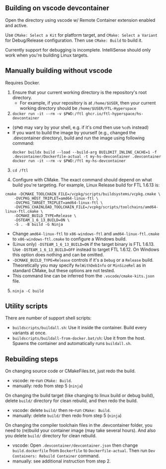 ## Building on vscode devcontainer 

Open the directory using vscode w/ Remote Container extension enabled and active.

Use `CMake: Select a Kit` for platform target, and `CMake: Select a Variant` for Debug/Release configuration.
Then use `CMake: Build` to build it.

Currently support for debugging is incomplete. IntelliSense should only work when you're building Linux targets.

## Manually building without vscode

Requires Docker.

1. Ensure that your current working directory is the repository's root directory.
     - For example, if your repository is at `/home/$USER`, then your current working directory should be `/home/$USER/FTL-Hyperspace`
2. `docker run -it --rm -v $PWD:/ftl ghcr.io/ftl-hyperspace/hs-devcontainer`
  * (`$PWD` may vary by your shell, e.g. if it's cmd then use `%cd%` instead)
  * If you want to build the image by yourself (e.g., changed the .devcontainer directory),
    build and run the image using following command:
    ```
    docker buildx build --load --build-arg BUILDKIT_INLINE_CACHE=1 -f .devcontainer/Dockerfile-actual -t my-hs-devcontainer .devcontainer
    docker run -it --rm -v $PWD:/ftl my-hs-devcontainer
    ```

3. `cd /ftl`

4. Configure with CMake. The exact command should depend on what build you're targeting. For example, Linux Release build for FTL 1.6.13 is:
```
cmake -DCMAKE_TOOLCHAIN_FILE=/vcpkg/scripts/buildsystems/vcpkg.cmake \
    -DVCPKG_HOST_TRIPLET=amd64-linux-ftl \
    -DVCPKG_TARGET_TRIPLET=amd64-linux-ftl \
    -DVCPKG_CHAINLOAD_TOOLCHAIN_FILE=/vcpkg/scripts/toolchains/amd64-linux-ftl.cmake \
    -DCMAKE_BUILD_TYPE=Release \
    -DSTEAM_1_6_13_BUILD=ON \
    -S . -B build -G Ninja
```
  * Change `amd64-linux-ftl` to `x86-windows-ftl` and `amd64-linux-ftl.cmake` to `x86-windows-ftl.cmake` to configure a Windows build.
  * (Linux only) `-DSTEAM_1_6_13_BUILD=ON` if the target binary is FTL 1.6.13. Use `-DSTEAM_1_6_13_BUILD=OFF` instead to target FTL 1.6.12. On Windows this option does nothing and can be omitted.
  * `-DCMAKE_BUILD_TYPE=Release` controls if it's a `Debug` or a `Release` build. Theoretically you may specify `RelWithDebInfo` or `MinSizeRel` as in standard CMake, but these options are not tested.
  * This command line can be inferred from the `.vscode/cmake-kits.json` file.

5. `ninja -C build`

## Utility scripts

There are number of support shell scripts:
* `buildscripts/buildall.sh`: Use it inside the container. Build every variants at once.
* `buildscripts/buildall-from-docker.bat/sh`: Use it from the host. Spawns the container and automatically runs `buildall.sh`.

## Rebuilding steps

On changing source code or CMakeFiles.txt, just redo the build.
* vscode: re-run `CMake: Build`.
* manually: redo from step 5 (`ninja`)

On changing the build target (like changing to linux build or debug build), delete `build/` directory for clean rebuild, and then redo the build.
* vscode: delete `build/` then re-run `CMake: Build`.
* manually: delete `build/` then redo from step 5 (`ninja`)

On changing the compiler toolchain files in the .devcontainer folder, you need to (re)build your container image (may take several hours). And also you delete `build/` directory for clean rebuild.
* vscode: Open `.devcontainer/devcontainer.json` then change `build.dockerfile` from `Dockerfile` to `Dockerfile-actual`. Then run `Dev Containers: Rebuild Container` command.
* manually: see additional instruction from step 2.
